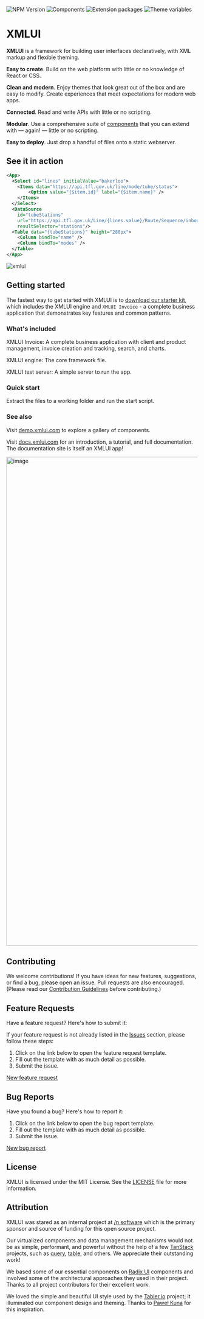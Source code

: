 ![NPM Version](https://img.shields.io/npm/v/xmlui?color=blue)
![Components](https://img.shields.io/badge/Components-92-brightgreen)
![Extension packages](https://img.shields.io/badge/Extension%20packages-7-brightgreen)
![Theme variables](https://img.shields.io/badge/theme%20variables-3639-brightgreen)

# XMLUI


**XMLUI** is a framework for building user interfaces declaratively, with XML markup and flexible theming.

**Easy to create**. Build on the web platform with little or no knowledge of React or CSS.

**Clean and modern**. Enjoy themes that look great out of the box and are easy to modify. Create experiences that meet expectations for modern web apps.

**Connected**. Read and write APIs with little or no scripting.

**Modular**. Use a comprehensive suite of [components](https://docs.xmlui.com/#components/_overview) that you can extend with — again! — little or no scripting.

**Easy to deploy**. Just drop a handful of files onto a static webserver.

## See it in action

```xml
<App>
  <Select id="lines" initialValue="bakerloo">
    <Items data="https://api.tfl.gov.uk/line/mode/tube/status">
        <Option value="{$item.id}" label="{$item.name}" />
    </Items>
  </Select>
  <DataSource
    id="tubeStations"
    url="https://api.tfl.gov.uk/Line/{lines.value}/Route/Sequence/inbound"
    resultSelector="stations"/>
  <Table data="{tubeStations}" height="280px">
    <Column bindTo="name" />
    <Column bindTo="modes" />
  </Table>
</App>
```

![xmlui](https://github.com/user-attachments/assets/93523e15-be19-47d1-913d-d8016c1e44e4)


## Getting started

The fastest way to get started with XMLUI is to [download our starter kit](https://github.com/xmlui-org/xmlui-invoice/releases), which includes the XMLUI engine and `XMLUI Invoice` - a complete business application that demonstrates key features and common patterns.

### What's included

XMLUI Invoice: A complete business application with client and product management, invoice creation and tracking, search, and charts.

XMLUI engine: The core framework file.

XMLUI test server: A simple server to run the app.

### Quick start

Extract the files to a working folder and run the start script.

### See also

Visit [demo.xmlui.com](https://demo.xmlui.com) to explore a gallery of components.

Visit [docs.xmlui.com](https://docs.xmlui.com) for an introduction, a tutorial, and full documentation. The documentation site is itself an XMLUI app!

<a href="https://docs.xmlui.com"><img width="1285" alt="image" src="https://github.com/user-attachments/assets/9a54ae74-4f45-4079-a5d4-142e23fb4134" /></a>


## Contributing

We welcome contributions! If you have ideas for new features, suggestions, or find a bug, please open an issue. Pull requests are also encouraged. (Please read our [Contribution Guidelines](./CONTRIBUTING.md) before contributing.)

## Feature Requests

Have a feature request? Here's how to submit it:

If your feature request is not already listed in the [Issues](https://github.com/xmlui-org/xmlui/issues) section, please follow these steps:

1. Click on the link below to open the feature request template.
2. Fill out the template with as much detail as possible.
3. Submit the issue.

[New feature request](https://github.com/xmlui-org/xmlui/issues/new?template=feature_request.md)

## Bug Reports

Have you found a bug? Here's how to report it:

1. Click on the link below to open the bug report template.
2. Fill out the template with as much detail as possible.
3. Submit the issue.

[New bug report](https://github.com/xmlui-org/xmlui/issues/new?template=bug_report.md)

## License

XMLUI is licensed under the MIT License. See the [LICENSE](./LICENSE) file for more information.

## Attribution

XMLUI was stared as an internal project at [/n software](https://nsoftware.com) which is the primary sponsor and source of funding for this open source project.

Our virtualized components and data management mechanisms would not be as simple, performant, and powerful without the help of a few [TanStack](https://github.com/TanStack) projects, such as [query](https://github.com/TanStack/query), [table](https://github.com/TanStack/table), and others. We appreciate their outstanding work!

We based some of our essential components on [Radix UI](https://www.radix-ui.com/) components and involved some of the architectural approaches they used in their project. Thanks to all project contributors for their excellent work.

We loved the simple and beautiful UI style used by the [Tabler.io](https://tabler.io/) project; it illuminated our component design and theming. Thanks to [Paweł Kuna](https://github.com/codecalm) for this inspiration.

